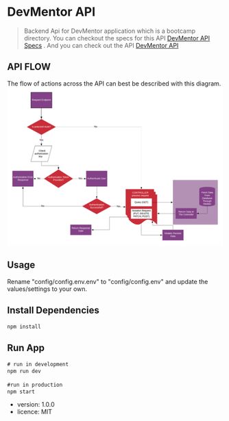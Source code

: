 # DevMentor API

> Backend Api for DevMentor application which is a bootcamp directory. You can checkout the specs for this API [DevMentor API Specs](https://docs.google.com/document/d/1ZpYxx2H4kjCCHIVc4wXK1DKvm13llQs9j27bDX_rQ_0/edit?usp=sharing) . And you can check out the API [DevMentor API](https://devmentor.host)

## API FLOW

The flow of actions across the API can best be described with this diagram.
![API flow](./public/Auth.png)

## Usage

Rename "config/config.env.env" to "config/config.env" and update the values/settings to your own.

## Install Dependencies

```
npm install
```

## Run App

```
# run in development
npm run dev

#run in production
npm start
```

- version: 1.0.0
- licence: MIT
